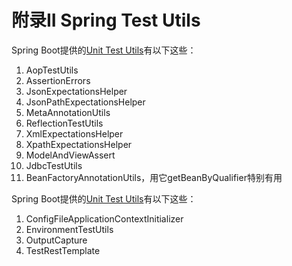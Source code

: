 # 附录II Spring Test Utils

Spring Boot提供的[Unit Test Utils][spring-test-utils]有以下这些：

1. AopTestUtils
1. AssertionErrors
1. JsonExpectationsHelper
1. JsonPathExpectationsHelper
1. MetaAnnotationUtils
1. ReflectionTestUtils
1. XmlExpectationsHelper
1. XpathExpectationsHelper
1. ModelAndViewAssert
1. JdbcTestUtils
1. BeanFactoryAnnotationUtils，用它getBeanByQualifier特别有用

Spring Boot提供的[Unit Test Utils][spring-boot-test-utils]有以下这些：

1. ConfigFileApplicationContextInitializer
1. EnvironmentTestUtils
1. OutputCapture
1. TestRestTemplate

[spring-test-utils]: https://docs.spring.io/spring/docs/4.3.9.RELEASE/spring-framework-reference/html/unit-testing.html#unit-testing-support-classes
[spring-boot-test-utils]: https://docs.spring.io/spring-boot/docs/1.5.4.RELEASE/reference/htmlsingle/#boot-features-test-utilities